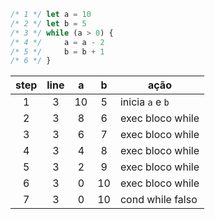 ```javascript
/* 1 */ let a = 10
/* 2 */ let b = 5
/* 3 */ while (a > 0) {
/* 4 */     a = a - 2
/* 5 */     b = b + 1
/* 6 */ }
```

step | line | a | b | ação
|:---:|:---:|:---:|:---:|---|
|1|3|10|5|inicia `a` e `b`
|2|3|8|6|exec bloco while
|3|3|6|7|exec bloco while
|4|3|4|8|exec bloco while
|5|3|2|9|exec bloco while
|6|3|0|10|exec bloco while
|7|3|0|10|cond while falso